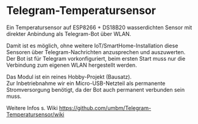 # Telegram-Temperatursensor
Ein Temperatursensor auf ESP8266 + DS18B20 wasserdichten Sensor mit direkter Anbindung als Telegram-Bot über WLAN.

Damit ist es möglich, ohne weitere IoT/SmartHome-Installation diese Sensoren über Telegram-Nachrichten anzusprechen und auszuwerten.  
Der Bot ist für Telegram vorkonfiguriert, beim ersten Start muss nur die Verbindung zum eigenen WLAN hergestellt werden.


Das Modul ist ein reines Hobby-Projekt (Bausatz).   
Zur Inbetriebnahme wir ein Micro-USB-Netzteil als permanente Stromversorgung benötigt, da der Bot auch permanent verbunden sein muss.   

Weitere Infos s. Wiki <https://github.com/umbm/Telegram-Temperatursensor/wiki>  



